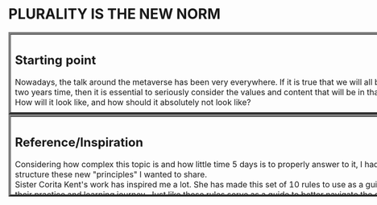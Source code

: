 <h1>PLURALITY IS THE NEW NORM</h1>

<table style="margin: auto; width: 1000px; height: 163px;" border="4">
<tbody>
<tr>
<td>
  <p><h2>Starting point</h2></p>
  <p>Nowadays, the talk around the metaverse has been very everywhere. If it is true that we will all be leading a double virtual life in two years time, then it is essential to seriously consider the values and content that will be in that world.<br> How will it look like, and how should it absolutely not look like?</br></p>
  <p>For example, I have found that many digital fashion brands mainly use white skinny models to display their work, which is a huge lack of representation.</p>
  <p></p>
  <p><b>It is unacceptable that on an interface as polyvalent, free and new we keep up with the same exact discriminatory standards.</b></p>
  <p>If there is a chance to somewhat start again and do better, the metaverse must be it.</p>
  <p>On the other hand, there are already brands that have identified the problem and work towards improving the situation. The Metaverse fashion brand "Placebo" has understood how important the problematic of representation is. In reaction to this phenomenon, Roei Derhi has decided to create " garments [that] are sustainable, ageless, genderless and sizeless". It would be great to continue moving towards that direction of better inclusion and representation.</p>
  <img src="https://www.kaltblut-magazine.com/wp-content/uploads/2021/11/LOOK-6_1.jpeg" width="900"/>
</td>
</tr>
</tbody>
</table>

<table style="margin: auto; width: 1000px; height: 163px;" border="4">
<tbody>
<tr>
<td>
  <p><h2>Reference/Inspiration</h2></p>
  <p> Considering how complex this topic is and how little time 5 days is to properly answer to it, I had to find a way to efficiently structure these new "principles" I wanted to share. <br>Sister Corita Kent's work has inspired me a lot. She has made this set of 10 rules to use as a guide for any art student to structure their practice and learning journey. Just like these rules serve as a guide to better navigate the creative "world", my outcome could borrow its structure and become a guide on how to navigate the digital world as a creative.</br></p>
  <p></p>
  <img src="http://cdn.shopify.com/s/files/1/0726/8563/products/10rules_e7a0bacd-2744-44e7-a1fb-878bc7385fe7.png?v=1605756816" width="900"/>
  <p></p>
  <p>These rules were inspired by her own experience and conversations she had with people surrounding her. They were carefully crafted. I do not believe my sole insights are enough to craft a meaningful and relevant list of rules. For that reason, I have decided to create a space where people would be able to share about this topic and <b>together</b> come up with an inlcusive and respectful guide.</p>
</td>
</tr>
</tbody>
</table>
